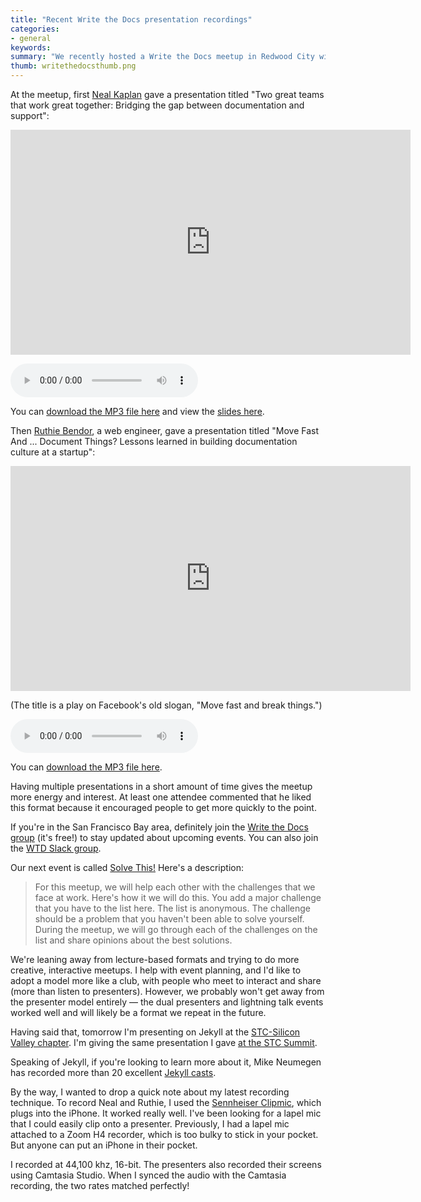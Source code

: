 ```yaml
---
title: "Recent Write the Docs presentation recordings"
categories:
- general
keywords: 
summary: "We recently hosted a Write the Docs meetup in Redwood City with a couple of excellent presenters. Recordings of their presentations are below. I also explain a bit about my new lapel mic and recording process."
thumb: writethedocsthumb.png
---
```


At the meetup, first [Neal Kaplan](https://customersandcontent.com/) gave a presentation titled "Two great teams that work great together: Bridging the gap between documentation and support":

<iframe width="640" height="360" src="https://www.youtube.com/embed/1MtcHfK2M_I" frameborder="0" allowfullscreen></iframe>

<p><audio controls="controls"><source src="http://www.podtrac.com/pts/redirect.mp3/idratherassets.com/podcasts/nealdocssupportwtd.mp3" type="audio/mpeg" /></audio></p>

You can <a href="http://www.podtrac.com/pts/redirect.mp3/idratherassets.com/podcasts/nealdocsupportwtd.mp3" alt="Neal Kaplan">download the MP3 file here</a> and view the [slides here](https://drive.google.com/file/d/0B3xsLrG4uDaJTEluZndtYk5PRU0/view?ts=573df386).

Then [Ruthie Bendor](https://twitter.com/unruthless), a web engineer, gave a presentation titled "Move Fast And ... Document Things? Lessons learned in building documentation culture at a startup":

<iframe width="640" height="360" src="https://www.youtube.com/embed/mMr16fzjY7M" frameborder="0" allowfullscreen></iframe>

(The title is a play on Facebook's old slogan, "Move fast and break things.")

<p><audio controls="controls"><source src="http://www.podtrac.com/pts/redirect.mp3/idratherassets.com/podcasts/ruthiemovefastanddocwtd.mp3" type="audio/mpeg" /></audio></p>

You can <a href="http://www.podtrac.com/pts/redirect.mp3/idratherassets.com/podcasts/ruthiemovefastanddocwtd.mp3" alt="Ruthie BenDor">download the MP3 file here</a>.

Having multiple presentations in a short amount of time gives the meetup more energy and interest. At least one attendee commented that he liked this format because it encouraged people to get more quickly to the point.

If you're in the San Francisco Bay area, definitely join the [Write the Docs group](http://www.meetup.com/Write-the-Docs-SF/) (it's free!) to stay updated about upcoming events. You can also join the [WTD Slack group](http://slack.writethedocs.org/).

Our next event is called [Solve This!](http://www.meetup.com/Write-the-Docs-SF/events/231272920/) Here's a description: 

>For this meetup, we will help each other with the challenges that we face at work. Here's how it we will do this. You add a major challenge that you have to the list here.  The list is anonymous.  The challenge should be a problem that you haven't been able to solve yourself. During the meetup, we will go through each of the challenges on the list and share opinions about the best solutions.

We're leaning away from lecture-based formats and trying to do more creative, interactive meetups. I help with event planning, and I'd like to adopt a model more like a club, with people who meet to interact and share (more than listen to presenters). However, we probably won't get away from the presenter model entirely &mdash; the dual presenters and lightning talk events worked well and will likely be a format we repeat in the future.

Having said that, tomorrow I'm presenting on Jekyll at the [STC-Silicon Valley chapter](http://www.stc-siliconvalley.org/2016/05/02/may-23-2016-writing-tech-docs-like-a-hacker-with-jekyll/). I'm giving the same presentation I gave [at the STC Summit](http://idratherbewriting.com/2016/05/17/slides-for-writing-tech-docs-like-hacker-with-jekyll/).

Speaking of Jekyll, if you're looking to learn more about it, Mike Neumegen has recorded more than 20 excellent [Jekyll casts](http://jekyll.tips/).

By the way, I wanted to drop a quick note about my latest recording technique. To record Neal and Ruthie, I used the [Sennheiser Clipmic](http://en-us.sennheiser.com/clipmic-digital-mobile-recording), which plugs into the iPhone. It worked really well. I've been looking for a lapel mic that I could easily clip onto a presenter. Previously, I had a lapel mic attached to a Zoom H4 recorder, which is too bulky to stick in your pocket. But anyone can put an iPhone in their pocket.

I recorded at 44,100 khz, 16-bit. The presenters also recorded their screens using Camtasia Studio. When I synced the audio with the Camtasia recording, the two rates matched perfectly! 



